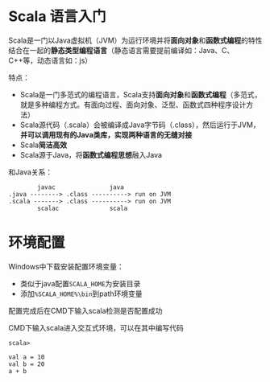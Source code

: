 # Scala 语言入门

Scala是一门以Java虚拟机（JVM）为运行环境并将**面向对象**和**函数式编程**的特性结合在一起的**静态类型编程语言**（静态语言需要提前编译如：Java、C、C++等，动态语言如：js）

特点：
- Scala是一门多范式的编程语言，Scala支持**面向对象**和**函数式编程**（多范式，就是多种编程方式。有面向过程、面向对象、泛型、函数式四种程序设计方法）
- Scala源代码（.scala）会被编译成Java字节码（.class），然后运行于JVM，**并可以调用现有的Java类库，实现两种语言的无缝对接**
- Scala**简洁高效**
- Scala源于Java，将**函数式编程思想**融入Java

和Java关系：
```
        javac               java
.java --------> .class ----------> run on JVM
.scala -------> .class ----------> run on JVM
        scalac              scala
```

# 环境配置

Windows中下载安装配置环境变量：
- 类似于java配置`SCALA_HOME`为安装目录
- 添加`%SCALA_HOME%\bin`到path环境变量

配置完成后在CMD下输入scala检测是否配置成功

CMD下输入scala进入交互式环境，可以在其中编写代码
```
scala>

val a = 10
val b = 20
a + b
```
